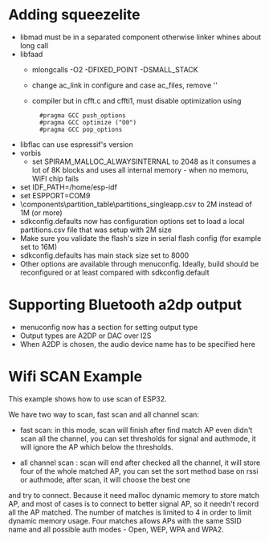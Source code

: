 # Adding squeezelite
- libmad must be in a separated component otherwise linker whines about long call 
- libfaad
	- mlongcalls -O2 -DFIXED_POINT -DSMALL_STACK
	- change ac_link in configure and case ac_files, remove ''
	- compiler but in cfft.c and cffti1, must disable optimization using 
	
			#pragma GCC push_options
			#pragma GCC optimize ("O0")
			#pragma GCC pop_options
 - libflac can use espressif's version	
 - vorbis
	- set SPIRAM_MALLOC_ALWAYSINTERNAL to 2048 as it consumes a lot of 8K blocks and uses all internal memory - when no memoru, WiFI chip fails
 - set IDF_PATH=/home/esp-idf
 - set ESPPORT=COM9
 - <esp-idf>\components\partition_table\partitions_singleapp.csv to 2M instead of 1M (or more)
 - sdkconfig.defaults now has configuration options set to load a local partitions.csv file that was setup with 2M size
 - Make sure you validate the flash's size in serial flash config (for example set to 16M)
 - sdkconfig.defaults has main stack size set to 8000
 - Other options are available through menuconfig. Ideally, build should be reconfigured or at least compared with sdkconfig.default
 
# Supporting Bluetooth a2dp output
- menuconfig now has a section for setting output type
- Output types are A2DP or DAC over I2S
- When A2DP is chosen, the audio device name has to be specified here

# Wifi SCAN Example

This example shows how to use scan of ESP32.

We have two way to scan, fast scan and all channel scan:

* fast scan: in this mode, scan will finish after find match AP even didn't scan all the channel, you can set thresholds for signal and authmode, it will ignore the AP which below the thresholds.

* all channel scan : scan will end after checked all the channel, it will store four of the whole matched AP, you can set the sort method base on rssi or authmode, after scan, it will choose the best one 

and try to connect. Because it need malloc dynamic memory to store match AP, and most of cases is to connect to better signal AP, so it needn't record all the AP matched. The number of matches is limited to 4 in order to limit dynamic memory usage. Four matches allows APs with the same SSID name and all possible auth modes - Open, WEP, WPA and WPA2.
